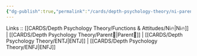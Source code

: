 ```yaml
---
{"dg-publish":true,"permalink":"/cards/depth-psychology-theory/ni-parent/","noteIcon":"","created":"2023-01-05T12:11:48.364+01:00","updated":"2023-04-21T13:30:44.654+02:00"}
---
```


Links :: [[CARDS/Depth Psychology Theory/Functions & Attitudes/Ni🔥\|Ni🔥]] | [[CARDS/Depth Psychology Theory/Parent🤨\|Parent🤨]] | [[CARDS/Depth Psychology Theory/ENTJ\|ENTJ]] | [[CARDS/Depth Psychology Theory/ENFJ\|ENFJ]]
